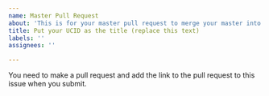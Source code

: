 ```yaml
---
name: Master Pull Request
about: 'This is for your master pull request to merge your master into this repo.  '
title: Put your UCID as the title (replace this text)
labels: ''
assignees: ''

---
```


You need to make a pull request and add the link to the pull request to this issue when you submit.

